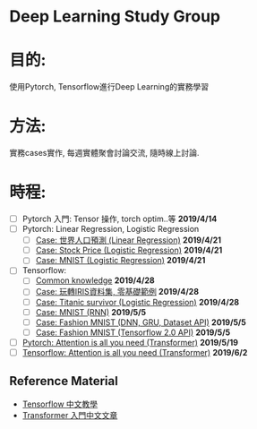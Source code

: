 # Deep Learning Study Group

# 目的:
使用Pytorch, Tensorflow進行Deep Learning的實務學習
# 方法:
實務cases實作, 每週實體聚會討論交流, 隨時線上討論.
# 時程:
+ [ ] Pytorch 入門: Tensor 操作, torch optim..等 **2019/4/14**
+ [ ] Pytorch: Linear Regression, Logistic Regression
  + [ ] [Case: 世界人口預測 (Linear Regression)][6] **2019/4/21**
  + [ ] [Case: Stock Price (Logistic Regression)][7] **2019/4/21**
  + [ ] [Case: MNIST (Logistic Regression)][12] **2019/4/21**
+ [ ] Tensorflow: 
  + [ ] [Common knowledge][3] **2019/4/28**
  + [ ] [Case: 玩轉IRIS資料集, 零基礎範例][5] **2019/4/28**
  + [ ] [Case: Titanic survivor (Logistic Regression)][5] **2019/4/28**
  + [ ] [Case: MNIST (RNN)][2] **2019/5/5**
  + [ ] [Case: Fashion MNIST (DNN, GRU, Dataset API)][1] **2019/5/5**
  + [ ] [Case: Fashion MNIST (Tensorflow 2.0 API)][9] **2019/5/5**

+ [ ] [Pytorch: Attention is all you need (Transformer)][4] **2019/5/19**
+ [ ] [Tensorflow: Attention is all you need (Transformer)][8] **2019/6/2**

## Reference Material
+ [Tensorflow 中文教學][10]
+ [Transformer 入門中文文章][11]

[1]:https://colab.research.google.com/drive/1Nn_9cdSK9yH4nWJx-vdKat8NWnmjopu0
[2]:https://colab.research.google.com/drive/18FqI18psdH30WUJ1uPd6zVgK2AwxO_Bj
[3]:https://medium.com/the-artificial-impostor/notes-understanding-tensorflow-part-1-5f0ebb253ad4
[4]:https://github.com/jadore801120/attention-is-all-you-need-pytorch
[5]:https://www.jianshu.com/p/b86c020747f9
[6]:https://github.com/ZhiqingXiao/pytorch-book/blob/master/chapter05_linear/population.ipynb
[7]:https://github.com/ZhiqingXiao/pytorch-book/blob/master/chapter06_logistic/stock_volume.ipynb
[8]:https://github.com/princewen/tensorflow_practice/tree/master/basic/Basic-Transformer-Demo
[9]:https://www.jianshu.com/p/c7a280600da8
[10]:https://github.com/Hvass-Labs/TensorFlow-Tutorials-Chinese
[11]:https://voidism.github.io/note/2019/02/05/Transformer_Intro/
[12]:https://medium.com/jovian-io/image-classification-using-logistic-regression-in-pytorch-ebb96cc9eb79
[13]:https://codability.in/a-guide-tensorflow-logistic-regression-part-6/
